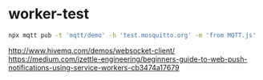 # worker-test

```bash
npx mqtt pub -t 'mqtt/demo' -h 'test.mosquitto.org' -m 'from MQTT.js'
```

http://www.hivemq.com/demos/websocket-client/
https://medium.com/izettle-engineering/beginners-guide-to-web-push-notifications-using-service-workers-cb3474a17679
